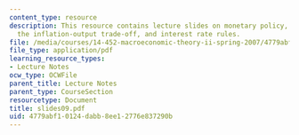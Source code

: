 ```yaml
---
content_type: resource
description: This resource contains lecture slides on monetary policy, time consistency,
  the inflation-output trade-off, and interest rate rules.
file: /media/courses/14-452-macroeconomic-theory-ii-spring-2007/4779abf10124dabb8ee12776e837290b_slides09.pdf
file_type: application/pdf
learning_resource_types:
- Lecture Notes
ocw_type: OCWFile
parent_title: Lecture Notes
parent_type: CourseSection
resourcetype: Document
title: slides09.pdf
uid: 4779abf1-0124-dabb-8ee1-2776e837290b
---
```

